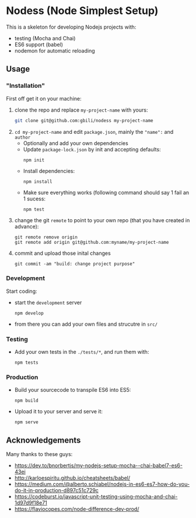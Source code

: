 # Nodess (Node Simplest Setup)

This is a skeleton for developing Nodejs projects with:
- testing (Mocha and Chai)
- ES6 support (babel)
- nodemon for automatic reloading

## Usage 
### "Installation"
First off get it on your machine:
1. clone the repo and replace `my-project-name` with yours:
   ```bash
   git clone git@github.com:gbili/nodess my-project-name
   ```
2. `cd my-project-name` and edit `package.json`, mainly the `"name":` and `author`
   - Optionally and add your own dependencies
   - Update `package-lock.json` by init and accepting defaults:
     ```
     npm init
     ```
   - Install dependencies:
     ```
     npm install
     ```
   - Make sure everything works (following command should say 1 fail an 1 sucess:
     ```
     npm test
     ```
3. change the git `remote` to point to your own repo (that you have created in advance):
   ```
   git remote remove origin
   git remote add origin git@github.com:myname/my-project-name
   ```
4. commit and upload those inital changes
   ```
   git commit -am "build: change project purpose"
   ```
### Development
Start coding:
- start the `development` server
  ```
  npm develop
  ```
- from there you can add your own files and strucutre in `src/`

### Testing
- Add your own tests in the `./tests/*`, and run them with:
  ```
  npm tests
  ```
### Production
- Build your sourcecode to transpile ES6 into ES5:
  ```
  npm build
  ```
- Upload it to your server and serve it:
  ```
  npm serve
  ```

## Acknowledgements
Many thanks to these guys:
- https://dev.to/bnorbertjs/my-nodejs-setup-mocha--chai-babel7-es6-43ei
- http://karloespiritu.github.io/cheatsheets/babel/
- https://medium.com/@alberto.schiabel/nodejs-in-es6-es7-how-do-you-do-it-in-production-d897c51c729c
- https://codeburst.io/javascript-unit-testing-using-mocha-and-chai-1d97d9f18e71
- https://flaviocopes.com/node-difference-dev-prod/
